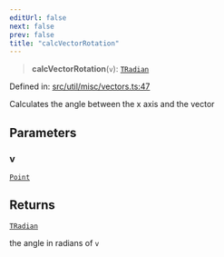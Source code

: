 ```yaml
---
editUrl: false
next: false
prev: false
title: "calcVectorRotation"
---
```


> **calcVectorRotation**(`v`): [`TRadian`](/api/type-aliases/tradian/)

Defined in: [src/util/misc/vectors.ts:47](https://github.com/fabricjs/fabric.js/blob/8206f10a405480a7ba988ff6cfdde6412c1f13f8/src/util/misc/vectors.ts#L47)

Calculates the angle between the x axis and the vector

## Parameters

### v

[`Point`](/api/classes/point/)

## Returns

[`TRadian`](/api/type-aliases/tradian/)

the angle in radians of `v`
